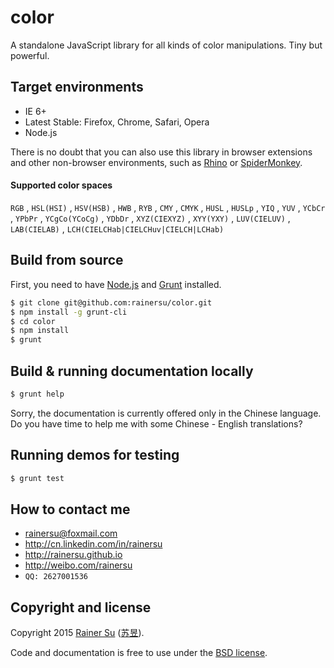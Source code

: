 # color
A standalone JavaScript library for all kinds of color manipulations. Tiny but powerful. 


Target environments
-------------------

- IE 6+
- Latest Stable: Firefox, Chrome, Safari, Opera
- Node.js

There is no doubt that you can also use this library in browser extensions and other non-browser environments, such as [Rhino](https://github.com/mozilla/rhino) or [SpiderMonkey](https://developer.mozilla.org/en-US/docs/Mozilla/Projects/SpiderMonkey?redirectlocale=en-US&redirectslug=SpiderMonkey).

#### Supported color spaces

`RGB` , `HSL(HSI)` , `HSV(HSB)` , `HWB` , `RYB` , `CMY` , `CMYK` , `HUSL` , `HUSLp` , 
`YIQ` , `YUV` , `YCbCr` , `YPbPr` , `YCgCo(YCoCg)` , `YDbDr` , 
`XYZ(CIEXYZ)` , `XYY(YXY)` , `LUV(CIELUV)` , `LAB(CIELAB)` , `LCH(CIELCHab|CIELCHuv|CIELCH|LCHab)` 


Build from source
-----------------

First, you need to have [Node.js](https://nodejs.org/) and [Grunt](http://gruntjs.com/) installed.

```bash
$ git clone git@github.com:rainersu/color.git
$ npm install -g grunt-cli
$ cd color
$ npm install
$ grunt
```

Build & running documentation locally
-------------------------------------

```bash
$ grunt help
```

Sorry, the documentation is currently offered only in the Chinese language. Do you have time to help me with some Chinese - English translations?

Running demos for testing
-------------------------

```bash
$ grunt test
```

How to contact me
-----------------

- rainersu@foxmail.com
- http://cn.linkedin.com/in/rainersu
- http://rainersu.github.io
- http://weibo.com/rainersu
- ``QQ: 2627001536``

Copyright and license
---------------------

Copyright 2015 [Rainer Su](mailto:rainersu@foxmail.com) ([苏昱](http://cn.linkedin.com/in/rainersu)).

Code and documentation is free to use under the [BSD license](https://github.com/rainersu/color/blob/master/LICENSE.md).
